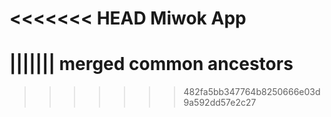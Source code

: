 <<<<<<< HEAD
Miwok App
===================================

||||||| merged common ancestors
=======
>>>>>>> 482fa5bb347764b8250666e03d9a592dd57e2c27
